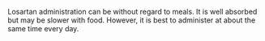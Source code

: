 Losartan administration can be without regard to meals. It is well absorbed but may be slower with food. However, it is best to administer at about the same time every day.